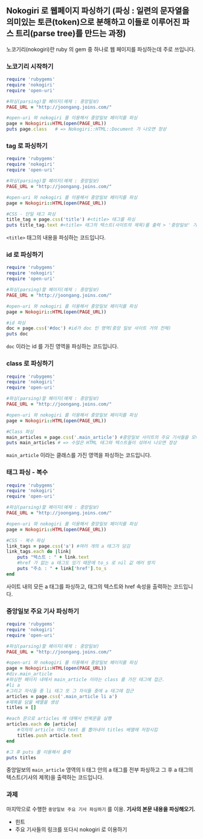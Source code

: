 ## Nokogiri 로 웹페이지 파싱하기 (파싱 : 일련의 문자열을 의미있는 토큰(token)으로 분해하고 이들로 이루어진 파스 트리(parse tree)를 만드는 과정)

노코기리(nokogiri)란 ruby 의 gem 중 하나로 웹 페이지를 파싱하는데 주로 쓰입니다.

### 노코기리 시작하기

```ruby
require 'rubygems'
require 'nokogiri'
require 'open-uri'

#파싱(parsing)할 페이지(예제 : 중앙일보)
PAGE_URL = "http://joongang.joins.com/"

#open-uri 와 nokogiri 를 이용해서 중앙일보 페이지를 파싱
page = Nokogiri::HTML(open(PAGE_URL))
puts page.class   # => Nokogiri::HTML::Document 가 나오면 정상
```

### tag 로 파싱하기

```ruby
require 'rubygems'
require 'nokogiri'
require 'open-uri'

#파싱(parsing)할 페이지(예제 : 중앙일보)
PAGE_URL = "http://joongang.joins.com/"

#open-uri 와 nokogiri 를 이용해서 중앙일보 페이지를 파싱
page = Nokogiri::HTML(open(PAGE_URL))

#CSS - 단일 태그 파싱
title_tag = page.css('title') #<title> 태그를 파싱
puts title_tag.text #<title> 태그의 텍스트(사이트의 제목)를 출력 > '중앙일보' 가 나오면 정상
```

`<title>` 태그의 내용을 파싱하는 코드입니다.

### id 로 파싱하기

```ruby
require 'rubygems'
require 'nokogiri'
require 'open-uri'

#파싱(parsing)할 페이지(예제 : 중앙일보)
PAGE_URL = "http://joongang.joins.com/"

#open-uri 와 nokogiri 를 이용해서 중앙일보 페이지를 파싱
page = Nokogiri::HTML(open(PAGE_URL))

#id 파싱
doc = page.css('#doc') #id가 doc 인 영역(중앙 일보 사이트 거의 전체)
puts doc
```

`doc` 이라는 id 를 가진 영역을 파싱하는 코드입니다.

### class 로 파싱하기

```ruby
require 'rubygems'
require 'nokogiri'
require 'open-uri'

#파싱(parsing)할 페이지(예제 : 중앙일보)
PAGE_URL = "http://joongang.joins.com/"

#open-uri 와 nokogiri 를 이용해서 중앙일보 페이지를 파싱
page = Nokogiri::HTML(open(PAGE_URL))

#Class 파싱
main_articles = page.css('.main_article') #중앙일보 사이트의 주요 기사들을 모아놓은 영역
puts main_articles # => 수많은 HTML 태그와 텍스트들이 섞여서 나오면 정상
```

`main_article` 이라는 클래스를 가진 영역을 파싱하는 코드입니다.

### 태그 파싱 - 복수

```ruby
require 'rubygems'
require 'nokogiri'
require 'open-uri'

#파싱(parsing)할 페이지(예제 : 중앙일보)
PAGE_URL = "http://joongang.joins.com/"

#open-uri 와 nokogiri 를 이용해서 중앙일보 페이지를 파싱
page = Nokogiri::HTML(open(PAGE_URL))

#CSS - 복수 파싱
link_tags = page.css('a') #여러 개의 a 태그가 담김
link_tags.each do |link|
    puts "텍스트 : " + link.text
    #href 가 없는 a 태그도 있기 때문에 to_s 로 nil 값 에러 방지
    puts "주소 : " + link['href'].to_s
end
```

사이트 내의 모든 a 태그를 파싱하고, 태그의 텍스트와 href 속성을 출력하는 코드입니다.

### 중앙일보 주요 기사 파싱하기

```ruby
require 'rubygems'
require 'nokogiri'
require 'open-uri'

#파싱(parsing)할 페이지(예제 : 중앙일보)
PAGE_URL = "http://joongang.joins.com/"

#open-uri 와 nokogiri 를 이용해서 중앙일보 페이지를 파싱
page = Nokogiri::HTML(open(PAGE_URL))
#div.main_article
#파싱한 페이지 내에서 main_article 이라는 class 를 가진 태그에 접근.
#li a
#그리고 자식들 중 li 태그 또 그 자식들 중에 a 태그에 접근
articles = page.css('.main_article li a')
#제목을 담을 배열을 생성
titles = []

#each 문으로 articles 에 대해서 반복문을 실행
articles.each do |article|
    #각자의 article 마다 text 를 뽑아내어 titles 배열에 저장시킴
    titles.push article.text
end

#그 후 puts 를 이용해서 출력
puts titles
```

중앙일보의 `main_article` 영역의 li 태그 안의 a 태그를 전부 파싱하고 그 후 a 태그의 텍스트(기사의 제목)을 출력하는 코드입니다.

### 과제

마지막으로 수행한 `중앙일보 주요 기사 파싱하기` 를 이용. **기사의 본문 내용을 파싱해오기.**
- 힌트
 - 주요 기사들의 링크를 또다시 nokogiri 로 이용하기
